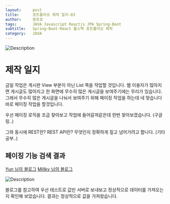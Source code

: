 ```yaml
---
layout:     post
title:      포트폴리오 제작 일지-03
author:     쭌프로
tags:       JAVA Javascript Reactjs JPA Spring-Boot
subtitle:   Spring-Boot-React 풀스택 포트폴리오 제작
category:   JAVA
---
```


<!-- Start Writing Below in Markdown -->

![Description](https://alalstjr.github.io/jjunpro.github.io/img/java_bg.png)

# 제작 일지

금일 작업은 게시판 View 부분이 아닌 List 쪽을 작업할 것입니다.
웹 이용자가 많아지면 게시글도 많아지고 한 화면에 무수히 많은 게시글을 보여주기에는 무리가 있습니다.
그래서 무수히 많은 게시글을 나눠서 보여주기 위해 페이징 작업을 하는데 네 맞습니다 바로 페이징 작업을 할것입니다.

우선 페이징 로직을 조금 찾아보고 작업에 들어갈꺼같은데 한번 찾아보겠습니다. (구글링..)

그와 동시에 REST란? REST API란? 무엇인지 정확하게 짚고 넘어가려고 합니다. (기타 공부..)

## 페이징 기능 검색 결과 

<a href="https://www.popit.kr/spring-boot-jpa-%ED%8E%98%EC%9D%B4%EC%A7%95-api-%EB%A7%8C%EB%93%A4%EA%B8%B0/">Yun 님의 블로그</a>
<a href="http://millky.com/@origoni/post/1171">Millky 님의 블로그</a>

![Description](https://alalstjr.github.io/jjunpro.github.io/img/2019/07/2019-07-05-1.png)

블로그를 참고하여 우선 테스트로 값만 서버로 보내보고 정상적으로 데이터를 가져오는지 확인해 보았습니다.
결과는 정상적으로 값을 가져왔습니다.



